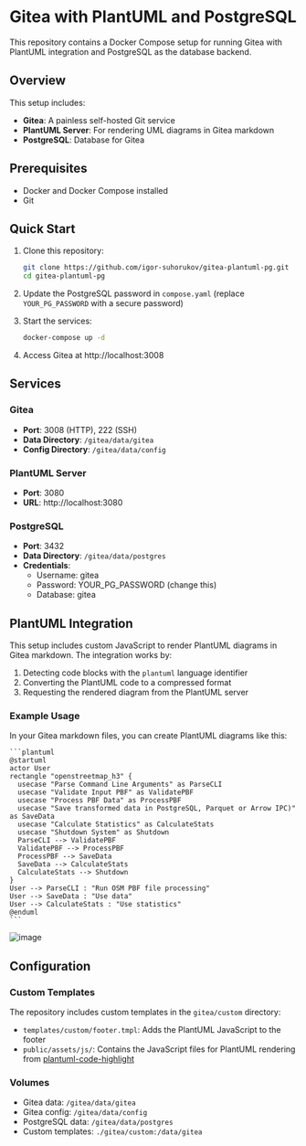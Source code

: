 # Gitea with PlantUML and PostgreSQL

This repository contains a Docker Compose setup for running Gitea with PlantUML integration and PostgreSQL as the database backend.

## Overview

This setup includes:

- **Gitea**: A painless self-hosted Git service
- **PlantUML Server**: For rendering UML diagrams in Gitea markdown
- **PostgreSQL**: Database for Gitea

## Prerequisites

- Docker and Docker Compose installed
- Git

## Quick Start

1. Clone this repository:
   ```bash
   git clone https://github.com/igor-suhorukov/gitea-plantuml-pg.git
   cd gitea-plantuml-pg
   ```

2. Update the PostgreSQL password in `compose.yaml` (replace `YOUR_PG_PASSWORD` with a secure password)

3. Start the services:
   ```bash
   docker-compose up -d
   ```

4. Access Gitea at http://localhost:3008

## Services

### Gitea

- **Port**: 3008 (HTTP), 222 (SSH)
- **Data Directory**: `/gitea/data/gitea`
- **Config Directory**: `/gitea/data/config`

### PlantUML Server

- **Port**: 3080
- **URL**: http://localhost:3080

### PostgreSQL

- **Port**: 3432
- **Data Directory**: `/gitea/data/postgres`
- **Credentials**:
    - Username: gitea
    - Password: YOUR_PG_PASSWORD (change this)
    - Database: gitea

## PlantUML Integration

This setup includes custom JavaScript to render PlantUML diagrams in Gitea markdown. The integration works by:

1. Detecting code blocks with the `plantuml` language identifier
2. Converting the PlantUML code to a compressed format
3. Requesting the rendered diagram from the PlantUML server

### Example Usage

In your Gitea markdown files, you can create PlantUML diagrams like this:

````
```plantuml
@startuml
actor User
rectangle "openstreetmap_h3" {
  usecase "Parse Command Line Arguments" as ParseCLI
  usecase "Validate Input PBF" as ValidatePBF
  usecase "Process PBF Data" as ProcessPBF
  usecase "Save transformed data in PostgreSQL, Parquet or Arrow IPC)" as SaveData
  usecase "Calculate Statistics" as CalculateStats
  usecase "Shutdown System" as Shutdown
  ParseCLI --> ValidatePBF
  ValidatePBF --> ProcessPBF
  ProcessPBF --> SaveData
  SaveData --> CalculateStats
  CalculateStats --> Shutdown
}
User --> ParseCLI : "Run OSM PBF file processing"
User --> SaveData : "Use data"
User --> CalculateStats : "Use statistics"
@enduml
```
````

![image](https://github.com/user-attachments/assets/b9a04e55-43be-4595-bd12-072f68cdec7b)


## Configuration

### Custom Templates

The repository includes custom templates in the `gitea/custom` directory:

- `templates/custom/footer.tmpl`: Adds the PlantUML JavaScript to the footer
- `public/assets/js/`: Contains the JavaScript files for PlantUML rendering from [plantuml-code-highlight](https://gitea.com/davidsvantesson/plantuml-code-highlight)

### Volumes

- Gitea data: `/gitea/data/gitea`
- Gitea config: `/gitea/data/config`
- PostgreSQL data: `/gitea/data/postgres`
- Custom templates: `./gitea/custom:/data/gitea`
